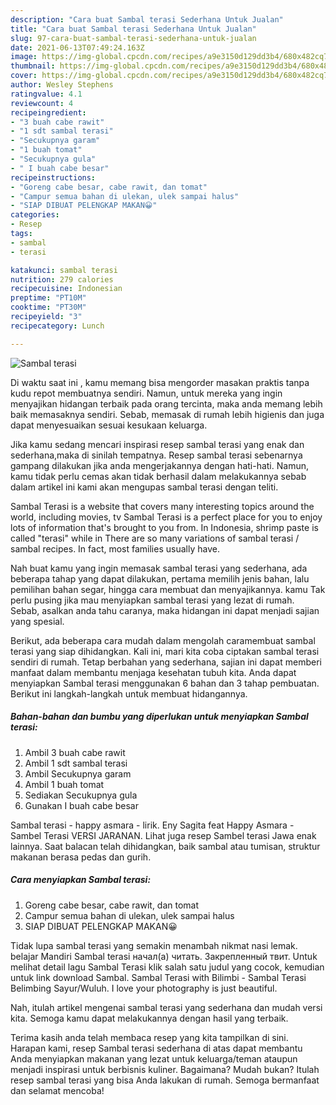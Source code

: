 ```yaml
---
description: "Cara buat Sambal terasi Sederhana Untuk Jualan"
title: "Cara buat Sambal terasi Sederhana Untuk Jualan"
slug: 97-cara-buat-sambal-terasi-sederhana-untuk-jualan
date: 2021-06-13T07:49:24.163Z
image: https://img-global.cpcdn.com/recipes/a9e3150d129dd3b4/680x482cq70/sambal-terasi-foto-resep-utama.jpg
thumbnail: https://img-global.cpcdn.com/recipes/a9e3150d129dd3b4/680x482cq70/sambal-terasi-foto-resep-utama.jpg
cover: https://img-global.cpcdn.com/recipes/a9e3150d129dd3b4/680x482cq70/sambal-terasi-foto-resep-utama.jpg
author: Wesley Stephens
ratingvalue: 4.1
reviewcount: 4
recipeingredient:
- "3 buah cabe rawit"
- "1 sdt sambal terasi"
- "Secukupnya garam"
- "1 buah tomat"
- "Secukupnya gula"
- " I buah cabe besar"
recipeinstructions:
- "Goreng cabe besar, cabe rawit, dan tomat"
- "Campur semua bahan di ulekan, ulek sampai halus"
- "SIAP DIBUAT PELENGKAP MAKAN😀"
categories:
- Resep
tags:
- sambal
- terasi

katakunci: sambal terasi 
nutrition: 279 calories
recipecuisine: Indonesian
preptime: "PT10M"
cooktime: "PT30M"
recipeyield: "3"
recipecategory: Lunch

---
```



![Sambal terasi](https://img-global.cpcdn.com/recipes/a9e3150d129dd3b4/680x482cq70/sambal-terasi-foto-resep-utama.jpg)

Di waktu  saat ini , kamu memang bisa mengorder masakan praktis tanpa kudu repot membuatnya sendiri. Namun, untuk mereka yang ingin menyajikan hidangan terbaik pada orang tercinta, maka anda memang lebih baik memasaknya sendiri. Sebab, memasak di rumah lebih higienis dan juga dapat menyesuaikan sesuai kesukaan keluarga.

Jika kamu sedang mencari inspirasi resep sambal terasi yang enak dan sederhana,maka di sinilah tempatnya. Resep sambal terasi  sebenarnya gampang dilakukan jika anda mengerjakannya dengan hati-hati. Namun, kamu tidak perlu cemas akan tidak berhasil dalam melakukannya 
sebab dalam artikel ini kami akan mengupas sambal terasi dengan teliti.  

Sambal Terasi is a website that covers many interesting topics around the world, including movies, tv Sambal Terasi is a perfect place for you to enjoy lots of information that&#39;s brought to you from. In Indonesia, shrimp paste is called &#34;terasi&#34; while in There are so many variations of sambal terasi / sambal recipes. In fact, most families usually have.

Nah buat kamu yang ingin memasak sambal terasi yang sederhana, ada beberapa tahap yang dapat dilakukan, pertama memilih jenis bahan, lalu pemilihan bahan segar, hingga cara membuat dan menyajikannya. kamu Tak perlu pusing jika mau menyiapkan sambal terasi yang lezat di rumah. Sebab, asalkan anda  tahu caranya, maka hidangan ini dapat menjadi sajian yang spesial.

Berikut, ada beberapa cara mudah dalam mengolah caramembuat sambal terasi yang siap dihidangkan. Kali ini, mari kita coba ciptakan sambal terasi sendiri di rumah. Tetap berbahan yang sederhana, sajian ini dapat memberi manfaat dalam membantu menjaga kesehatan tubuh kita. Anda dapat menyiapkan Sambal terasi menggunakan 6 bahan dan 3 tahap pembuatan. Berikut ini langkah-langkah untuk membuat hidangannya.

<!--inarticleads1-->

##### Bahan-bahan dan bumbu yang diperlukan untuk menyiapkan Sambal terasi:

1. Ambil 3 buah cabe rawit
1. Ambil 1 sdt sambal terasi
1. Ambil Secukupnya garam
1. Ambil 1 buah tomat
1. Sediakan Secukupnya gula
1. Gunakan  I buah cabe besar


Sambal terasi - happy asmara - lirik. Eny Sagita feat Happy Asmara - Sambel Terasi VERSI JARANAN. Lihat juga resep Sambel terasi Jawa enak lainnya. Saat balacan telah dihidangkan, baik sambal atau tumisan, struktur makanan berasa pedas dan gurih. 

<!--inarticleads2-->

##### Cara menyiapkan Sambal terasi:

1. Goreng cabe besar, cabe rawit, dan tomat
1. Campur semua bahan di ulekan, ulek sampai halus
1. SIAP DIBUAT PELENGKAP MAKAN😀


Tidak lupa sambal terasi yang semakin menambah nikmat nasi lemak. belajar Mandiri Sambal terasi начал(а) читать. Закрепленный твит. Untuk melihat detail lagu Sambal Terasi klik salah satu judul yang cocok, kemudian untuk link download Sambal. Sambal Terasi with Bilimbi - Sambal Terasi Belimbing Sayur/Wuluh. I love your photography is just beautiful. 

Nah, itulah artikel mengenai  sambal terasi  yang sederhana dan mudah versi kita. Semoga kamu dapat melakukannya dengan hasil yang terbaik. 

Terima kasih anda telah membaca resep yang kita tampilkan di sini. Harapan kami, resep  Sambal terasi sederhana di atas dapat membantu Anda menyiapkan makanan yang lezat untuk keluarga/teman ataupun menjadi inspirasi untuk berbisnis kuliner. Bagaimana? Mudah bukan? Itulah resep sambal terasi yang bisa Anda lakukan di rumah. Semoga bermanfaat dan selamat mencoba!

